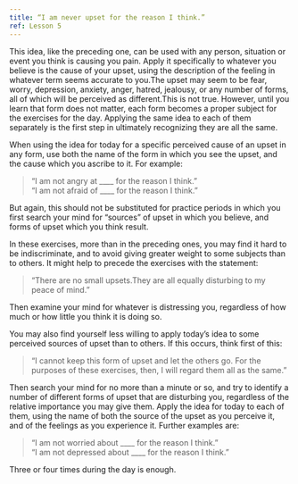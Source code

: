 ```yaml
---
title: “I am never upset for the reason I think.”
ref: Lesson 5
---
```


This idea, like the preceding one, can be used with any person,
situation or event you think is causing you pain. Apply it specifically
to whatever you believe is the cause of your upset, using the
description of the feeling in whatever term seems accurate to you.The
upset may seem to be fear, worry, depression, anxiety, anger, hatred,
jealousy, or any number of forms, all of which will be perceived as
different.This is not true. However, until you learn that form does not
matter, each form becomes a proper subject for the exercises for the
day. Applying the same idea to each of them separately is the first step
in ultimately recognizing they are all the same.

When using the idea for today for a specific perceived cause of an upset
in any form, use both the name of the form in which you see the upset,
and the cause which you ascribe to it. For example:

> “I am not angry at \_\_\_\_ for the reason I think.”<br/>
> “I am not afraid of \_\_\_\_ for the reason I think.”

But again, this should not be substituted for practice periods in which
you first search your mind for “sources” of upset in which you believe,
and forms of upset which you think result.

In these exercises, more than in the preceding ones, you may find it
hard to be indiscriminate, and to avoid giving greater weight to some
subjects than to others. It might help to precede the exercises with the
statement:

> “There are no small upsets.They are all equally disturbing to my
> peace of mind.”

Then examine your mind for whatever is distressing you, regardless of
how much or how little you think it is doing so.

You may also find yourself less willing to apply today’s idea to some
perceived sources of upset than to others. If this occurs, think first
of this:

> “I cannot keep this form of upset and let the others go. For the
> purposes of these exercises, then, I will regard them all as the same.”

Then search your mind for no more than a minute or so, and try to
identify a number of different forms of upset that are disturbing you,
regardless of the relative importance you may give them. Apply the idea
for today to each of them, using the name of both the source of the
upset as you perceive it, and of the feelings as you experience it.
Further examples are:

> “I am not worried about \_\_\_\_ for the reason I think.”<br/>
> “I am not depressed about \_\_\_\_ for the reason I think.”

Three or four times during the day is enough.

